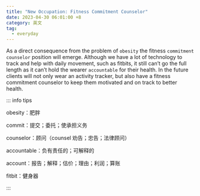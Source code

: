 ```yaml
---
title: "New Occupation: Fitness Commitment Counselor"
date: 2023-04-30 06:01:00 +8
category: 英文
tag:
  - everyday
---
```


As a direct consequence from the problem of `obesity` the fitness `commitment` `counselor` position will emerge. Although we have a lot of technology to track and help with daily movement, such as fitbits, it still can’t go the full length as it can’t hold the wearer `accountable` for their health. In the future clients will not only wear an activity tracker, but also have a fitness commitment counselor to keep them motivated and on track to better health.

::: info tips

obesity：肥胖

commit：提交；委托；使承担义务

counselor：顾问（counsel 劝告；忠告；法律顾问）

accountable：负有责任的；可解释的

account：报告；解释；估价；理由；利润；算账

fitbit：健身器

:::

